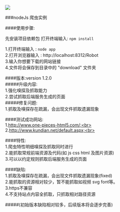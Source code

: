![](http://cdnweb.b5m.com/web/cmsphp/article/201506/5baab4b432ec7c1f2b6cdfc32b1563a1.jpg) 

###nodeJs 爬虫实例<br>

####使用步骤:<br>

先安装项目依赖包 打开终端输入: `npm install`<br>

1.打开终端输入 : `node app`<br>
2.打开浏览器输入 : http://localhost:8312/Robot<br>
3.输入你想要下载的网站链接<br>
4.文件将会保存到目录中的 "download" 文件夹<br>

####版本:version 1.2.0<br>
#####升级内容:<br>
1.强化嗅探及抓取能力<br>
2.尝试抓取后端服务生成的页面<br>
#####修复问题:<br>
1.抓取及嗅探存在疏漏，会出现文件抓取遗漏现象<br>

####测试成功网站:<br>
1.http://www.one-pieces-html5.com/;<br>
2.http://www.kundian.net/default.aspx;<br>

####特性:<br>
1.爬虫特性明细嗅探及抓取同时进行<br>
2.能抓取常规前端资源及代码(如 js css html 及图片资源)<br>
3.可以以约定规则抓取后端服务生成的页面<br>

####缺陷:<br>
1.抓取及嗅探存在疏漏，会出现文件抓取遗漏现象(fixed)<br>
2.能抓取的资源相对较少，暂不能抓取如视频 svg font等。<br>
3.https不兼容<br>
4.不支持站点内容全抓取，只抓取相对路径资源<br>

#####(初始版本缺陷相对较多，后续版本将会逐步完善)<br>
